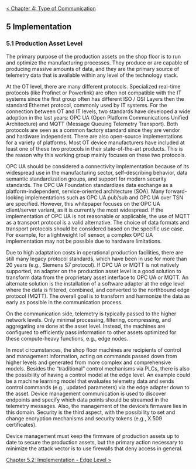 [< Chapter 4: Type of Communication](https://github.com/ChiaraK20/iot_connectivity/blob/proposal/Technical_Specification/1_Introduction/04_Type_of_Communication.md)

## 5 Implementation
### 5.1	Production Asset Level
The primary purpose of the production assets on the shop floor is to run and optimize the manufacturing processes. They produce or are capable of producing massive amounts of data, and they are the primary source of telemetry data that is available within any level of the technology stack.

At the OT level, there are many different protocols. Specialized real-time protocols (like Profinet or Powerlink) are often not compatible with the IT systems since the first group often has different ISO / OSI Layers then the standard Ethernet protocol, commonly used by IT systems. For the connection between OT and IT levels, two standards have developed a wide adoption in the last years: OPC UA (Open Platform Communications Unified Architecture) and MQTT (Message Queuing Telemetry Transport). Both protocols are seen as a common factory standard since they are vendor and hardware independent. There are also open-source implementations for a variety of platforms. Most OT device manufacturers have included at least one of these two protocols in their state-of-the-art products. This is the reason why this working group mainly focuses on these two protocols.

OPC UA should be considered a connectivity implementation because of its widespread use in the manufacturing sector, self-describing behavior, data semantic standardization groups, and support for modern security standards. The OPC UA Foundation standardizes data exchange as a platform-independent, service-oriented architecture (SOA). Many forward-looking implementations such as OPC UA pub/sub and OPC UA over TSN are specified. However, this whitepaper focuses on the OPC UA client/server variant, as it is currently the most widespread. If the implementation of OPC UA is not reasonable or applicable, the use of MQTT as a transport protocol is a valid alternative. The choice of data formats and transport protocols should be considered based on the specific use case. For example, for a lightweight IoT sensor, a complex OPC UA implementation may not be possible due to hardware limitations.

Due to high adaptation costs in operational production facilities, there are still many legacy protocol standards, which have been in use for more than 20 years (e.g., Siemens S7 protocol). If OPC UA or MQTT is not natively supported, an adapter on the production asset level is a good solution to transform data from the proprietary asset interface to OPC UA or MQTT. An alternate solution is the installation of a software adapter at the edge level where the data is filtered, combined, and converted to the northbound edge protocol (MQTT). The overall goal is to transform and harmonize the data as early as possible in the communication process.

On the communication side, telemetry is typically passed to the higher network levels. Only minimal processing, filtering, compressing, and aggregating are done at the asset level. Instead, the machines are configured to efficiently pass information to other assets optimized for these compute-heavy functions, e.g., edge nodes.

In most circumstances, the shop floor machines are recipients of control and management information, acting on commands passed down from higher levels and generated from more complex and comprehensive models. Besides the “traditional” control mechanisms via PLCs, there is also the possibility of having a control model at the edge level. An example could be a machine learning model that evaluates telemetry data and sends control commands (e.g., updated parameters) via the edge adapter down to the asset. Device management communication is used to discover endpoints and specify which data points should be streamed in the telemetry messages. Also, the management of the device’s firmware lies in this domain. Security is the third aspect, with the possibility to set and change encryption mechanisms and security tokens (e.g., X.509 certificates).

Device management must keep the firmware of production assets up to date to secure the production assets, but the primary action necessary to minimize the attack vector is to use firewalls that deny access in general.

[Chapter 5.2: Implementation - Edge Level >](https://github.com/ChiaraK20/iot_connectivity/blob/proposal/Technical_Specification/1_Introduction/05b_Implementation_EdgeLevel.md)

